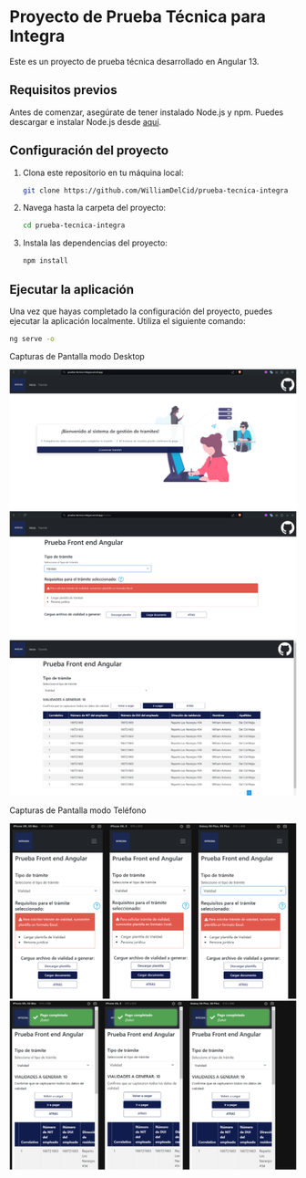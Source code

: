 # Proyecto de Prueba Técnica para Integra

Este es un proyecto de prueba técnica desarrollado en Angular 13.

## Requisitos previos

Antes de comenzar, asegúrate de tener instalado Node.js y npm. Puedes descargar e instalar Node.js desde [aquí](https://nodejs.org/).

## Configuración del proyecto

1. Clona este repositorio en tu máquina local:

    ```bash
    git clone https://github.com/WilliamDelCid/prueba-tecnica-integra
    ```

2. Navega hasta la carpeta del proyecto:

    ```bash
    cd prueba-tecnica-integra
    ```

3. Instala las dependencias del proyecto:

    ```bash
    npm install
    ```

## Ejecutar la aplicación

Una vez que hayas completado la configuración del proyecto, puedes ejecutar la aplicación localmente. Utiliza el siguiente comando:

```bash
ng serve -o


```
Capturas de Pantalla modo Desktop

![Descripción de la imagen](https://github.com/WilliamDelCid/prueba-tecnica-integra/blob/master/src/assets/img/inicio-laptop.png)
![Descripción de la imagen](https://github.com/WilliamDelCid/prueba-tecnica-integra/blob/master/src/assets/img/Tramite-laptop.png)
![Descripción de la imagen](https://github.com/WilliamDelCid/prueba-tecnica-integra/blob/master/src/assets/img/Finalizacion-Laptop.png)

Capturas de Pantalla modo Teléfono


![Descripción de la imagen](https://github.com/WilliamDelCid/prueba-tecnica-integra/blob/master/src/assets/img/Tramite-telefono.png)
![Descripción de la imagen](https://github.com/WilliamDelCid/prueba-tecnica-integra/blob/master/src/assets/img/Finalizacion-telefono.png)

